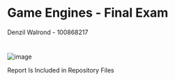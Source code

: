 # Game Engines - Final Exam
Denzil Walrond - 100868217

#
![image](https://github.com/user-attachments/assets/9071a375-1e3a-414e-a9ea-ecec15dfe362)

Report Is Included in Repository Files
